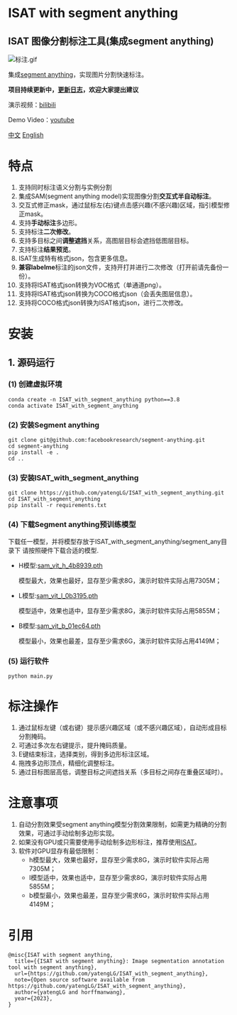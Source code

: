 # ISAT with segment anything
## ISAT 图像分割标注工具(集成segment anything)

![标注.gif](./display/标注%20-big-original.gif)

集成[segment anything](https://github.com/facebookresearch/segment-anything)，实现图片分割快速标注。

**项目持续更新中，[更新日志](./UpdateLog.md)，欢迎大家提出建议**

演示视频：[bilibili](https://www.bilibili.com/video/BV1Lk4y1J7uB/)

Demo Video：[youtube](https://www.youtube.com/watch?v=yLdZCPmX-Bc)

[中文](README.md)         [English](README-en.md)

# 特点

1. 支持同时标注语义分割与实例分割
2. 集成SAM(segment anything model)实现图像分割**交互式半自动标注**。
3. 交互式修正mask，通过鼠标左(右)键点击感兴趣(不感兴趣)区域，指引模型修正mask。
4. 支持**手动标注**多边形。
5. 支持标注**二次修改**。
6. 支持多目标之间**调整遮挡**关系，高图层目标会遮挡低图层目标。
7. 支持标注**结果预览**。
8. ISAT生成特有格式json，包含更多信息。
9. **兼容labelme**标注的json文件，支持开打并进行二次修改（打开前请先备份一份）。
10. 支持将ISAT格式json转换为VOC格式（单通道png）。
11. 支持将ISAT格式json转换为COCO格式json（会丢失图层信息）。
12. 支持将COCO格式json转换为ISAT格式json，进行二次修改。

# 安装
## 1. 源码运行
### (1) 创建虚拟环境
```shell
conda create -n ISAT_with_segment_anything python==3.8
conda activate ISAT_with_segment_anything
```
### (2) 安装Segment anything
```shell
git clone git@github.com:facebookresearch/segment-anything.git
cd segment-anything
pip install -e .
cd ..
```
### (3) 安装ISAT_with_segment_anything
```shell
git clone https://github.com/yatengLG/ISAT_with_segment_anything.git
cd ISAT_with_segment_anything
pip install -r requirements.txt
```
### (4) 下载Segment anything预训练模型
下载任一模型，并将模型存放于ISAT_with_segment_anything/segment_any目录下
请按照硬件下载合适的模型.

- H模型:[sam_vit_h_4b8939.pth](https://dl.fbaipublicfiles.com/segment_anything/sam_vit_h_4b8939.pth)
    
    模型最大，效果也最好，显存至少需求8G，演示时软件实际占用7305M；
- L模型:[sam_vit_l_0b3195.pth](https://dl.fbaipublicfiles.com/segment_anything/sam_vit_l_0b3195.pth)
    
    模型适中，效果也适中，显存至少需求8G，演示时软件实际占用5855M；
- B模型:[sam_vit_b_01ec64.pth](https://dl.fbaipublicfiles.com/segment_anything/sam_vit_b_01ec64.pth)
    
    模型最小，效果也最差，显存至少需求6G，演示时软件实际占用4149M；

### (5) 运行软件
```shell
python main.py
```


# 标注操作

1. 通过鼠标左键（或右键）提示感兴趣区域（或不感兴趣区域），自动形成目标分割掩码。
2. 可通过多次左右键提示，提升掩码质量。
3. E键结束标注，选择类别，得到多边形标注区域。
4. 拖拽多边形顶点，精细化调整标注。
5. 通过目标图层高低，调整目标之间遮挡关系（多目标之间存在重叠区域时）。

# 注意事项
1. 自动分割效果受segment anything模型分割效果限制，如需更为精确的分割效果，可通过手动绘制多边形实现。
2. 如果没有GPU或只需要使用手动绘制多边形标注，推荐使用[ISAT](https://github.com/yatengLG/ISAT)。
3. 软件对GPU显存有最低限制：
    - h模型最大，效果也最好，显存至少需求8G，演示时软件实际占用7305M；
    - l模型适中，效果也适中，显存至少需求8G，演示时软件实际占用5855M；
    - b模型最小，效果也最差，显存至少需求6G，演示时软件实际占用4149M；

# 引用
```text
@misc{ISAT with segment anything,
  title={{ISAT with segment anything}: Image segmentation annotation tool with segment anything},
  url={https://github.com/yatengLG/ISAT_with_segment_anything},
  note={Open source software available from https://github.com/yatengLG/ISAT_with_segment_anything},
  author={yatengLG and horffmanwang},
  year={2023},
}
```